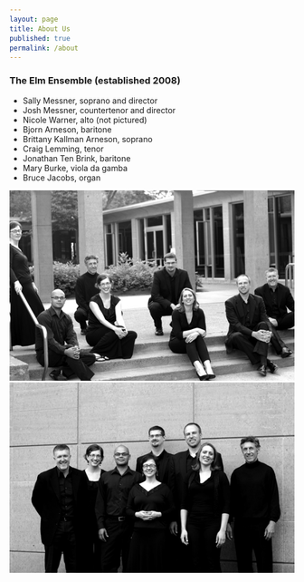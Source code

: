 ```yaml
---
layout: page
title: About Us
published: true
permalink: /about
---
```


### The Elm Ensemble (established 2008)

- Sally Messner, soprano and director
- Josh Messner, countertenor and director
- Nicole Warner, alto (not pictured)
- Bjorn Arneson, baritone
- Brittany Kallman Arneson, soprano
- Craig Lemming, tenor
- Jonathan Ten Brink, baritone
- Mary Burke, viola da gamba
- Bruce Jacobs, organ

![ELM Ensemble](/images/Elm08.jpg)
![ELM Ensemble](/images/Elm15.jpg)